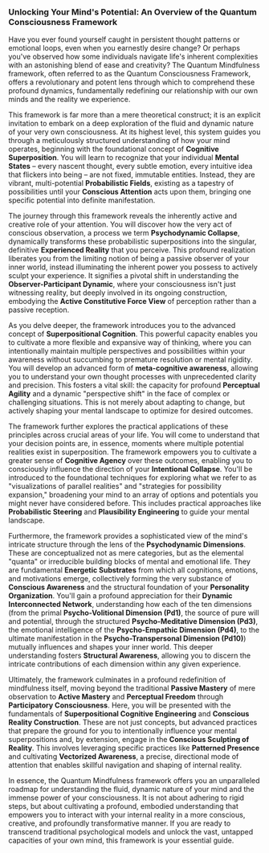 ### Unlocking Your Mind's Potential: An Overview of the Quantum Consciousness Framework

Have you ever found yourself caught in persistent thought patterns or emotional loops, even when you earnestly desire change? Or perhaps you've observed how some individuals navigate life's inherent complexities with an astonishing blend of ease and creativity? The Quantum Mindfulness framework, often referred to as the Quantum Consciousness Framework, offers a revolutionary and potent lens through which to comprehend these profound dynamics, fundamentally redefining our relationship with our own minds and the reality we experience.

This framework is far more than a mere theoretical construct; it is an explicit invitation to embark on a deep exploration of the fluid and dynamic nature of your very own consciousness. At its highest level, this system guides you through a meticulously structured understanding of how your mind operates, beginning with the foundational concept of **Cognitive Superposition**. You will learn to recognize that your individual **Mental States** – every nascent thought, every subtle emotion, every intuitive idea that flickers into being – are not fixed, immutable entities. Instead, they are vibrant, multi-potential **Probabilistic Fields**, existing as a tapestry of possibilities until your **Conscious Attention** acts upon them, bringing one specific potential into definite manifestation.

The journey through this framework reveals the inherently active and creative role of your attention. You will discover how the very act of conscious observation, a process we term **Psychodynamic Collapse**, dynamically transforms these probabilistic superpositions into the singular, definitive **Experienced Reality** that you perceive. This profound realization liberates you from the limiting notion of being a passive observer of your inner world, instead illuminating the inherent power you possess to actively sculpt your experience. It signifies a pivotal shift in understanding the **Observer-Participant Dynamic**, where your consciousness isn't just witnessing reality, but deeply involved in its ongoing construction, embodying the **Active Constitutive Force View** of perception rather than a passive reception.

As you delve deeper, the framework introduces you to the advanced concept of **Superpositional Cognition**. This powerful capacity enables you to cultivate a more flexible and expansive way of thinking, where you can intentionally maintain multiple perspectives and possibilities within your awareness without succumbing to premature resolution or mental rigidity. You will develop an advanced form of **meta-cognitive awareness**, allowing you to understand your own thought processes with unprecedented clarity and precision. This fosters a vital skill: the capacity for profound **Perceptual Agility** and a dynamic "perspective shift" in the face of complex or challenging situations. This is not merely about adapting to change, but actively shaping your mental landscape to optimize for desired outcomes.

The framework further explores the practical applications of these principles across crucial areas of your life. You will come to understand that your decision points are, in essence, moments where multiple potential realities exist in superposition. The framework empowers you to cultivate a greater sense of **Cognitive Agency** over these outcomes, enabling you to consciously influence the direction of your **Intentional Collapse**. You'll be introduced to the foundational techniques for exploring what we refer to as "visualizations of parallel realities" and "strategies for possibility expansion," broadening your mind to an array of options and potentials you might never have considered before. This includes practical approaches like **Probabilistic Steering** and **Plausibility Engineering** to guide your mental landscape.

Furthermore, the framework provides a sophisticated view of the mind's intricate structure through the lens of the **Psychodynamic Dimensions**. These are conceptualized not as mere categories, but as the elemental "quanta" or irreducible building blocks of mental and emotional life. They are fundamental **Energetic Substrates** from which all cognitions, emotions, and motivations emerge, collectively forming the very substance of **Conscious Awareness** and the structural foundation of your **Personality Organization**. You'll gain a profound appreciation for their **Dynamic Interconnected Network**, understanding how each of the ten dimensions (from the primal **Psycho-Volitional Dimension (Pd1)**, the source of pure will and potential, through the structured **Psycho-Meditative Dimension (Pd3)**, the emotional intelligence of the **Psycho-Empathic Dimension (Pd4)**, to the ultimate manifestation in the **Psycho-Transpersonal Dimension (Pd10)**) mutually influences and shapes your inner world. This deeper understanding fosters **Structural Awareness**, allowing you to discern the intricate contributions of each dimension within any given experience.

Ultimately, the framework culminates in a profound redefinition of mindfulness itself, moving beyond the traditional **Passive Mastery** of mere observation to **Active Mastery** and **Perceptual Freedom** through **Participatory Consciousness**. Here, you will be presented with the fundamentals of **Superpositional Cognitive Engineering** and **Conscious Reality Construction**. These are not just concepts, but advanced practices that prepare the ground for you to intentionally influence your mental superpositions and, by extension, engage in the **Conscious Sculpting of Reality**. This involves leveraging specific practices like **Patterned Presence** and cultivating **Vectorized Awareness**, a precise, directional mode of attention that enables skillful navigation and shaping of internal reality.

In essence, the Quantum Mindfulness framework offers you an unparalleled roadmap for understanding the fluid, dynamic nature of your mind and the immense power of your consciousness. It is not about adhering to rigid steps, but about cultivating a profound, embodied understanding that empowers you to interact with your internal reality in a more conscious, creative, and profoundly transformative manner. If you are ready to transcend traditional psychological models and unlock the vast, untapped capacities of your own mind, this framework is your essential guide.